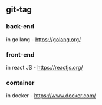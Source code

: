 ## git-tag

### back-end
in go lang - https://golang.org/

### front-end
in react JS - https://reactjs.org/

### container
in docker - https://www.docker.com/